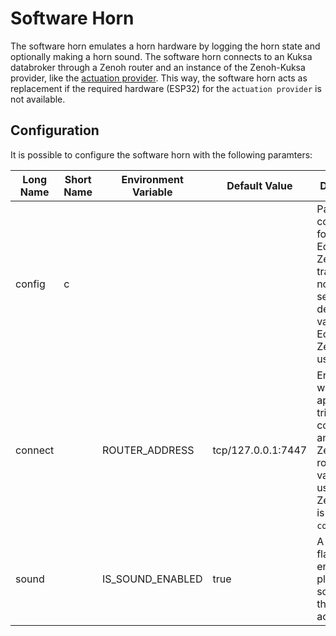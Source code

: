 # Software Horn

The software horn emulates a horn hardware by logging the horn state and optionally making a horn sound. The software horn connects to an Kuksa databroker through a Zenoh router and an instance of the Zenoh-Kuksa provider, like the [actuation provider](../actuator-provider/README.md). This way, the software horn acts as replacement if the required hardware (ESP32) for the `actuation provider` is not available.

## Configuration

It is possible to configure the software horn with the following paramters:

| Long Name | Short Name | Environment Variable | Default Value | Description |
|-----------|------------|----------------------|---------------|-------------|
| config | c |  |  | Path to set a configuration for the Eclipse Zenoh transport. If no path is set, the default values from Eclipse Zenoh are used. |
| connect |  | ROUTER_ADDRESS | tcp/127.0.0.1:7447 | Endpoint on which the application tries to connect to an Eclipse Zenoh router. This value is only used if no Zenoh config is set (see `config`) |
| sound |  | IS_SOUND_ENABLED | true | A feature flag to enable the playback of sound while the Horn is activated. |
